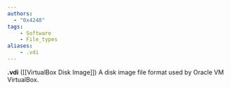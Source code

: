 ```yaml
---
authors:
  - "0x4248"
tags:
    - Software
    - File_types
aliases:
    - .vdi
---
```

**.vdi** ([[VirtualBox Disk Image]]) A disk image file format used by Oracle VM VirtualBox.
